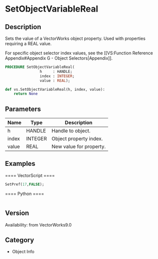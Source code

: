 # SetObjectVariableReal

## Description
Sets the value of a VectorWorks object property. Used with properties requiring a REAL value.

For specific object selector index values, see the [[VS:Function Reference Appendix#Appendix G - Object Selectors|Appendix]].

```pascal
PROCEDURE SetObjectVariableReal(
				h     : HANDLE;
				index : INTEGER;
				value : REAL);
```

```python
def vs.SetObjectVariableReal(h, index, value):
    return None
```

## Parameters
|Name|Type|Description|
|---|---|---|
|h|HANDLE|Handle to object.|
|index|INTEGER|Object property index.|
|value|REAL|New value for property.|

## Examples
==== VectorScript ====
```pascal
SetPref(17,FALSE);
```
==== Python ====
```python

```

## Version
Availability: from VectorWorks9.0

## Category
* Object Info

